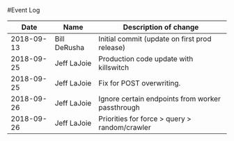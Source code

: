 #Event Log

| Date        | Name         | Description of change                            |
|-------------|--------------|--------------------------------------------------|
| 2018-09-13  | Bill DeRusha | Initial commit (update on first prod release)    |
| 2018-09-25  | Jeff LaJoie  | Production code update with killswitch           |
| 2018-09-25  | Jeff LaJoie  | Fix for POST overwriting.                        |
| 2018-09-26  | Jeff LaJoie  | Ignore certain endpoints from worker passthrough |
| 2018-09-26  | Jeff LaJoie  | Priorities for force > query > random/crawler    |
